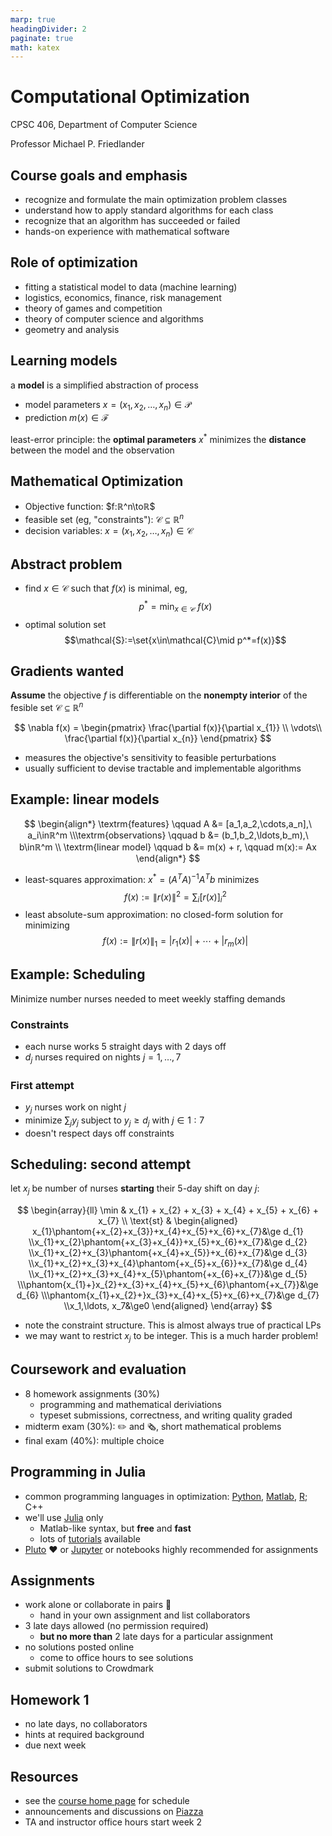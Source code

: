 ```yaml
---
marp: true
headingDivider: 2
paginate: true
math: katex
---
```

<!-- footer: '[CPSC 406](https://friedlander.io/ubc-cpsc-406)' -->

# Computational Optimization

CPSC 406, Department of Computer Science

Professor Michael P. Friedlander

## Course goals and emphasis

- recognize and formulate the main optimization problem classes
- understand how to apply standard algorithms for each class
- recognize that an algorithm has succeeded or failed
- hands-on experience with mathematical software

## Role of optimization

- fitting a statistical model to data (machine learning)
- logistics, economics, finance, risk management
- theory of games and competition
- theory of computer science and algorithms
- geometry and  analysis

## Learning models

a **model** is a simplified abstraction of process

- model parameters $x=(x_1,x_2,…,x_n)\in\mathcal{P}$
- prediction $m(x)\in\mathcal{F}$
  
least-error principle: the **optimal parameters** $x^*$ minimizes the **distance** between the model and the observation

## Mathematical Optimization

- Objective function: $f:ℝ^n\toℝ$
- feasible set (eg, "constraints"): $\mathcal{C}⊆ℝ^n$
- decision variables: $x=(x_1,x_2,\ldots,x_n)\in\mathcal{C}$

## Abstract problem

- find $x\in\mathcal{C}$ such that $f(x)$ is minimal, eg,
$$
p^* = \min_{x\in\mathcal{C}}\ f(x)
$$
- optimal solution set
$$\mathcal{S}:=\set{x\in\mathcal{C}\mid p^*=f(x)}$$

## Gradients wanted 

**Assume** the objective $f$ is differentiable on the **nonempty interior** of  the fesible set $\mathcal{C}\subseteq \mathbb{R}^n$

$$
\nabla f(x) = \begin{pmatrix}
\frac{\partial f(x)}{\partial x_{1}} \\
\vdots\\
\frac{\partial f(x)}{\partial x_{n}}
\end{pmatrix}
$$

- measures the objective's sensitivity to feasible perturbations
- usually sufficient to devise tractable and implementable algorithms

## Example: linear models

$$
\begin{align*}
  \textrm{features}    \qquad A &= [a_1,a_2,\cdots,a_n],\ a_i\inℝ^m
\\\textrm{observations} \qquad b &= (b_1,b_2,\ldots,b_m),\ b\inℝ^m
\\ \textrm{linear model}      \qquad  b &= m(x) + r, \qquad m(x):= Ax
\end{align*}
$$

- least-squares approximation: $x^*=(A^T A)^{-1}A^T b$ minimizes
  $$f(x):=\|r(x)\|^2= \textstyle\sum_i[r(x)]_i^2$$
- least absolute-sum approximation: no closed-form solution for minimizing
  $$f(x):=\|r(x)\|_1 = |r_1(x)| + \cdots + |r_m(x)|$$

## Example: Scheduling

Minimize number nurses needed to meet weekly staffing demands

### Constraints

- each nurse works 5 straight days with 2 days off
- $d_j$ nurses required on nights $j=1,\ldots,7$

### First attempt

- $y_j$ nurses work on night $j$
- minimize $\sum_j y_j$ subject to $y_j\ge d_j$ with $j\in1:7$
- doesn't respect days off constraints

## Scheduling: second attempt

let $x_j$ be number of nurses **starting** their 5-day shift on day $j$:

$$
\begin{array}{ll}
  \min & x_{1} + x_{2} + x_{3} + x_{4} + x_{5} + x_{6} + x_{7} \\ 
  \text{st}  & \begin{aligned}
                   x_{1}\phantom{+x_{2}+x_{3}}+x_{4}+x_{5}+x_{6}+x_{7}&\ge d_{1}
                 \\x_{1}+x_{2}\phantom{+x_{3}+x_{4}}+x_{5}+x_{6}+x_{7}&\ge d_{2}
                 \\x_{1}+x_{2}+x_{3}\phantom{+x_{4}+x_{5}}+x_{6}+x_{7}&\ge d_{3}
                 \\x_{1}+x_{2}+x_{3}+x_{4}\phantom{+x_{5}+x_{6}}+x_{7}&\ge d_{4}
                 \\x_{1}+x_{2}+x_{3}+x_{4}+x_{5}\phantom{+x_{6}+x_{7}}&\ge d_{5}
                 \\\phantom{x_{1}+}x_{2}+x_{3}+x_{4}+x_{5}+x_{6}\phantom{+x_{7}}&\ge d_{6}
                 \\\phantom{x_{1}+x_{2}+}x_{3}+x_{4}+x_{5}+x_{6}+x_{7}&\ge d_{7}
                 \\x_1,\ldots,
                 x_7&\ge0
               \end{aligned}
\end{array}
$$

- note the constraint structure. This is almost always true of practical LPs
- we may want to restrict $x_{j}$ to be integer. This is a much harder problem!

## Coursework and evaluation

- 8 homework assignments (30%)
  - programming and mathematical deriviations
  - typeset submissions, correctness, and writing quality graded
- midterm exam (30%): ✏️️ and 🗞️, short mathematical problems
- final exam (40%): multiple choice

## Programming in Julia

- common programming languages in optimization: [Python](https://www.python.org/), [Matlab](https://www.mathworks.com/), [R](https://www.r-project.org/); C++
- we'll use [Julia](https://julialang.org/) only
  - Matlab-like syntax, but **free** and **fast**
  - lots of [tutorials](https://julialang.org/learning/) available
- [Pluto](https://plutojl.org/) ❤️ or [Jupyter](https://jupyter.org/) or ️notebooks highly recommended for assignments

## Assignments

- work alone or collaborate in pairs 👯
  - hand in your own assignment and list collaborators
- 3 late days allowed (no permission required)
  - **but no more than** 2 late days for a particular assignment
- no solutions posted online
  - come to office hours to see solutions
- submit solutions to Crowdmark

## Homework 1

- no late days, no collaborators
- hints at required background
- due next week

## Resources

- see the [course home page](https://friedlander.io/ubc-cpsc-406) for schedule
- announcements and discussions on [Piazza](https://piazza.com/ubc.ca/winterterm22022/cpsc406)
- TA and instructor office hours start week 2
  